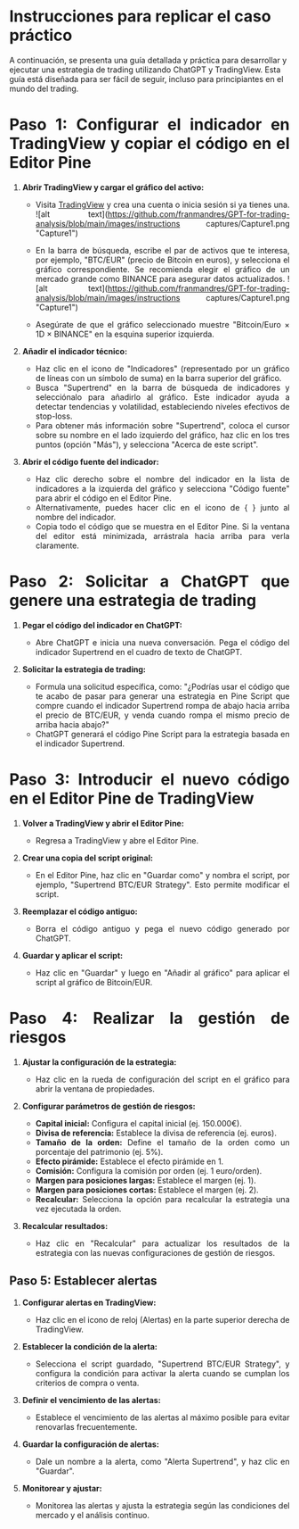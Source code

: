 # Instrucciones para replicar el caso práctico

A continuación, se presenta una guía detallada y práctica para desarrollar y ejecutar una estrategia de trading utilizando ChatGPT y TradingView. Esta guía está diseñada para ser fácil de seguir, incluso para principiantes en el mundo del trading.

<div align="justify">
   
# Paso 1: Configurar el indicador en TradingView y copiar el código en el Editor Pine
   
1. **Abrir TradingView y cargar el gráfico del activo:**
   
   - Visita [TradingView](https://www.tradingview.com) y crea una cuenta o inicia sesión si ya tienes una.
   ![alt text](https://github.com/franmandres/GPT-for-trading-analysis/blob/main/images/instructions captures/Capture1.png "Capture1")

   - En la barra de búsqueda, escribe el par de activos que te interesa, por ejemplo, "BTC/EUR" (precio de Bitcoin en euros), y selecciona el gráfico correspondiente. Se recomienda elegir el gráfico de un mercado grande como BINANCE para asegurar datos actualizados.
   ![alt text](https://github.com/franmandres/GPT-for-trading-analysis/blob/main/images/instructions captures/Capture1.png "Capture1")
   - Asegúrate de que el gráfico seleccionado muestre "Bitcoin/Euro × 1D × BINANCE" en la esquina superior izquierda.

3. **Añadir el indicador técnico:**
   
   - Haz clic en el icono de "Indicadores" (representado por un gráfico de líneas con un símbolo de suma) en la barra superior del gráfico.
   - Busca "Supertrend" en la barra de búsqueda de indicadores y selecciónalo para añadirlo al gráfico. Este indicador ayuda a detectar tendencias y volatilidad, estableciendo niveles efectivos de stop-loss.
   - Para obtener más información sobre "Supertrend", coloca el cursor sobre su nombre en el lado izquierdo del gráfico, haz clic en los tres puntos (opción "Más"), y selecciona "Acerca de este script".

4. **Abrir el código fuente del indicador:**
   
   - Haz clic derecho sobre el nombre del indicador en la lista de indicadores a la izquierda del gráfico y selecciona "Código fuente" para abrir el código en el Editor Pine.
   - Alternativamente, puedes hacer clic en el icono de { } junto al nombre del indicador.
   - Copia todo el código que se muestra en el Editor Pine. Si la ventana del editor está minimizada, arrástrala hacia arriba para verla claramente.

# Paso 2: Solicitar a ChatGPT que genere una estrategia de trading

1. **Pegar el código del indicador en ChatGPT:**
   
   - Abre ChatGPT e inicia una nueva conversación. Pega el código del indicador Supertrend en el cuadro de texto de ChatGPT.

3. **Solicitar la estrategia de trading:**
   
   - Formula una solicitud específica, como: "¿Podrías usar el código que te acabo de pasar para generar una estrategia en Pine Script que compre cuando el indicador Supertrend rompa de abajo hacia arriba el precio de BTC/EUR, y venda cuando rompa el mismo precio de arriba hacia abajo?"
   - ChatGPT generará el código Pine Script para la estrategia basada en el indicador Supertrend.

# Paso 3: Introducir el nuevo código en el Editor Pine de TradingView

1. **Volver a TradingView y abrir el Editor Pine:**
   
   - Regresa a TradingView y abre el Editor Pine.

3. **Crear una copia del script original:**
   
   - En el Editor Pine, haz clic en "Guardar como" y nombra el script, por ejemplo, "Supertrend BTC/EUR Strategy". Esto permite modificar el script.

5. **Reemplazar el código antiguo:**
   
   - Borra el código antiguo y pega el nuevo código generado por ChatGPT.

7. **Guardar y aplicar el script:**
   
   - Haz clic en "Guardar" y luego en "Añadir al gráfico" para aplicar el script al gráfico de Bitcoin/EUR.

# Paso 4: Realizar la gestión de riesgos

1. **Ajustar la configuración de la estrategia:**

   - Haz clic en la rueda de configuración del script en el gráfico para abrir la ventana de propiedades.

2. **Configurar parámetros de gestión de riesgos:**

   - **Capital inicial:** Configura el capital inicial (ej. 150.000€).
   - **Divisa de referencia:** Establece la divisa de referencia (ej. euros).
   - **Tamaño de la orden:** Define el tamaño de la orden como un porcentaje del patrimonio (ej. 5%).
   - **Efecto pirámide:** Establece el efecto pirámide en 1.
   - **Comisión:** Configura la comisión por orden (ej. 1 euro/orden).
   - **Margen para posiciones largas:** Establece el margen (ej. 1).
   - **Margen para posiciones cortas:** Establece el margen (ej. 2).
   - **Recalcular:** Selecciona la opción para recalcular la estrategia una vez ejecutada la orden.

3. **Recalcular resultados:**

   - Haz clic en "Recalcular" para actualizar los resultados de la estrategia con las nuevas configuraciones de gestión de riesgos.

## Paso 5: Establecer alertas

1. **Configurar alertas en TradingView:**

   - Haz clic en el icono de reloj (Alertas) en la parte superior derecha de TradingView.

2. **Establecer la condición de la alerta:**

   - Selecciona el script guardado, "Supertrend BTC/EUR Strategy", y configura la condición para activar la alerta cuando se cumplan los criterios de compra o venta.

3. **Definir el vencimiento de las alertas:**

   - Establece el vencimiento de las alertas al máximo posible para evitar renovarlas frecuentemente.

4. **Guardar la configuración de alertas:**

   - Dale un nombre a la alerta, como "Alerta Supertrend", y haz clic en "Guardar".

5. **Monitorear y ajustar:**

   - Monitorea las alertas y ajusta la estrategia según las condiciones del mercado y el análisis continuo.
